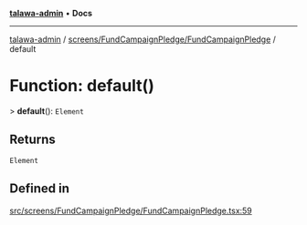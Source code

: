 [**talawa-admin**](../../../../README.md) • **Docs**

***

[talawa-admin](../../../../modules.md) / [screens/FundCampaignPledge/FundCampaignPledge](../README.md) / default

# Function: default()

\> **default**(): `Element`

## Returns

`Element`

## Defined in

[src/screens/FundCampaignPledge/FundCampaignPledge.tsx:59](https://github.com/PalisadoesFoundation/talawa-admin/blob/7496bb3a4c3730e7e3caee73f8bf91c3031e4ae6/src/screens/FundCampaignPledge/FundCampaignPledge.tsx#L59)
